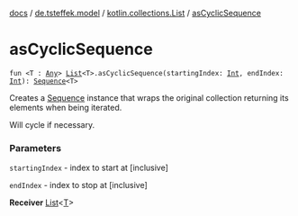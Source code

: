 [docs](../../index.md) / [de.tsteffek.model](../index.md) / [kotlin.collections.List](index.md) / [asCyclicSequence](./as-cyclic-sequence.md)

# asCyclicSequence

`fun <T : `[`Any`](https://kotlinlang.org/api/latest/jvm/stdlib/kotlin/-any/index.html)`> `[`List`](https://kotlinlang.org/api/latest/jvm/stdlib/kotlin.collections/-list/index.html)`<T>.asCyclicSequence(startingIndex: `[`Int`](https://kotlinlang.org/api/latest/jvm/stdlib/kotlin/-int/index.html)`, endIndex: `[`Int`](https://kotlinlang.org/api/latest/jvm/stdlib/kotlin/-int/index.html)`): `[`Sequence`](https://kotlinlang.org/api/latest/jvm/stdlib/kotlin.sequences/-sequence/index.html)`<T>`

Creates a [Sequence](https://kotlinlang.org/api/latest/jvm/stdlib/kotlin.sequences/-sequence/index.html) instance that wraps the original collection returning
its elements when being iterated.

Will cycle if necessary.

### Parameters

`startingIndex` - index to start at \[inclusive\]

`endIndex` - index to stop at \[inclusive\]

**Receiver**
[List](https://kotlinlang.org/api/latest/jvm/stdlib/kotlin.collections/-list/index.html)&lt;[T](as-cyclic-sequence.md#T)&gt;

